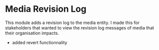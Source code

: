 # Media Revision Log

This module adds a revision log to the media entity. I made this for stakeholders that wanted to view the revision log messages of media that their organisation impacts. 

 - added revert functionnality
